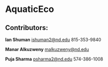 # AquaticEco

## Contributors:

**Ian Shuman**
ishuman2@nd.edu
815-353-9840

**Manar Alkuzweny**
malkuzweny@nd.edu

**Puja Sharma**
psharma2@nd.edu
574-386-1008
